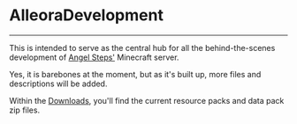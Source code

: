 # AlleoraDevelopment
***
This is intended to serve as the central hub for all the behind-the-scenes development of [Angel Steps'](https://twitter.com/angelstepsvr) Minecraft server.

Yes, it is barebones at the moment, but as it's built up, more files and descriptions will be added.

Within the [Downloads](https://github.com/StAlexandre/AlleoraDevelopment/tree/main/Downloads), you'll find the current resource packs and data pack zip files.
